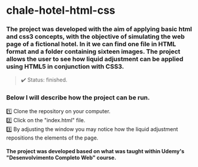 <h1> chale-hotel-html-css </h1>

### The project was developed with the aim of applying basic html and css3 concepts, with the objective of simulating the web page of a fictional hotel. In it we can find one file in HTML format and a folder containing sixteen images. The project allows the user to see how liquid adjustment can be applied using HTML5 in conjunction with CSS3.

>✔️ Status: finished.

### Below I will describe how the project can be run.

  1️⃣ Clone the repository on your computer.<br>
  2️⃣ Click on the "index.html" file.<br>
  3️⃣ By adjusting the window you may notice how the liquid adjustment repositions the elements of the page.<br>

#### The project was developed based on what was taught within Udemy's "Desenvolvimento Completo Web" course.
